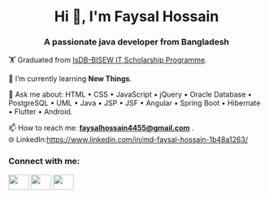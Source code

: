 <h1 align="center">Hi 👋, I'm Faysal Hossain</h1>
<h3 align="center">A passionate java developer from Bangladesh</h3>

🏋️ Graduated from [IsDB-BISEW IT Scholarship Programme](https://www.isdb-bisew.org/).

🌱 I’m currently learning **New Things**.

💬 Ask me about: HTML • CSS • JavaScript • jQuery • Oracle Database • PostgreSQL • UML • Java • JSP • JSF • Angular • Spring Boot • Hibernate • Flutter • Android.

📫 How to reach me: **faysalhossain4455@gmail.com** .<br>
🌐 LinkedIn:https://www.linkedin.com/in/md-faysal-hossain-1b48a1263/

<h3 align="left">Connect with me:</h3>
<p align="left">
<a href="https://wa.me/+8801676565882" target="blank"><img align="center" src="https://raw.githubusercontent.com/rahuldkjain/github-profile-readme-generator/master/src/images/icons/Social/whatsapp.svg" height="30" width="40" /></a>
 <a href="https://fb.com/faysalhossain.4455" target="blank"><img align="center" src="https://raw.githubusercontent.com/rahuldkjain/github-profile-readme-generator/master/src/images/icons/Social/facebook.svg"  height="30" width="40" /></a>
<a href="https://www.linkedin.com/in/md-faysal-hossain-1b48a1263" target="blank"><img align="center" src="https://raw.githubusercontent.com/rahuldkjain/github-profile-readme-generator/master/src/images/icons/Social/linked-in-alt.svg"  height="30" width="40" /></a>
</p>
